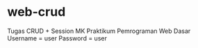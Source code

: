 # web-crud
Tugas CRUD + Session MK Praktikum Pemrograman Web Dasar <br>
Username = user
Password = user
